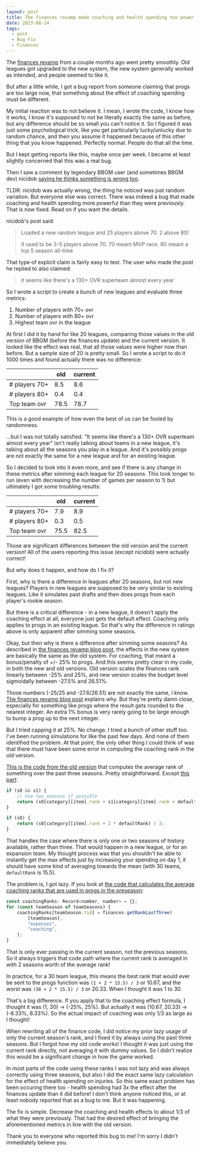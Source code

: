 ```yaml
---
layout: post
title: The finances revamp made coaching and health spending too powerful
date: 2023-08-14
tags:
  - post
  - Bug Fix
  - Finances
---
```


The [finances revamp](/blog/2023/06/finances-revamp/) from a couple months ago went pretty smoothly. Old leagues got upgraded to the new system, the new system generally worked as intended, and people seemed to like it.

But after a little while, I got a bug report from someone claiming that progs are too large now, that something about the effect of coaching spending must be different.

My initial reaction was to not believe it. I mean, I wrote the code, I know how it works, I know it's supposed to not be literally exactly the same as before, but any difference should be so small you can't notice it. So I figured it was just some psychological trick, like you get particularly lucky/unlucky due to random chance, and then you assume it happened because of this other thing that you know happened. Perfectly normal. People do that all the time.

But I kept getting reports like this, maybe once per week. I became at least slightly concerned that this was a real bug.

Then I saw a comment by legendary BBGM user (and sometimes BBGM dev) nicidob [saying he thinks something is wrong too](https://old.reddit.com/r/BasketballGM/comments/15m7b17/the_game_is_way_too_imbalanced_after_the_finance/jvj46iz/?context=3).

TLDR: nicidob was actually wrong, the thing he noticed was just random variation. But everyone else was correct. There was indeed a bug that made coaching and health spending more powerful than they were previously. That is now fixed. Read on if you want the details.

<!--more-->

nicidob's post said:

> Loaded a new random league and 25 players above 70. 2 above 80!
>
> It used to be 3-5 players above 70. 70 meant MVP race. 80 meant a top 5 season all-time

That type of explicit claim is fairly easy to test. The user who made the post he replied to also claimed:

> it seems like there's a 130+ OVR superteam almost every year

So I wrote a script to create a bunch of new leagues and evaluate three metrics:

1. Number of players with 70+ ovr
2. Number of players with 80+ ovr
3. Highest team ovr in the league

At first I did it by hand for like 20 leagues, comparing those values in the old version of BBGM (before the finances update) and the current version. It looked like the effect was real, that all those values were higher now than before. But a sample size of 20 is pretty small. So I wrote a script to do it 1000 times and found actually there was no difference:

<table class="table" style="width: unset"><thead><tr><th></th><th>old</th><th>current</th></tr></thead><tbody><tr><td># players 70+</td><td>8.5</td><td>8.6</td></tr><tr><td># players 80+</td><td>0.4</td><td>0.4</td></tr><tr><td>Top team ovr</td><td>78.5</td><td>78.7</td></tr></tbody></table>

This is a good example of how even the best of us can be fooled by randomness.

...but I was not totally satisfied. "It seems like there's a 130+ OVR superteam almost every year" isn't really talking about teams in a new league, it's talking about all the seasons you play in a league. And it's possibly progs are not exactly the same for a new league and for an existing league.

So I decided to look into it even more, and see if there is any change in these metrics after simming each league for 20 seasons. This took longer to run (even with decreasing the number of games per season to 1) but ultimately I got some troubling results:

<table class="table" style="width: unset"><thead><tr><th></th><th>old</th><th>current</th></tr></thead><tbody><tr><td># players 70+</td><td>7.9</td><td>8.9</td></tr><tr><td># players 80+</td><td>0.3</td><td>0.5</td></tr><tr><td>Top team ovr</td><td>75.5</td><td>82.5</td></tr></tbody></table>

Those are significant differences between the old version and the current version! All of the users reporting this issue (except nicidob) were actually correct!

But why does it happen, and how do I fix it?

First, why is there a difference in leagues after 20 seasons, but not new leagues? Players in new leagues are supposed to be very similar to existing leagues. Like it simulates past drafts and then does progs from each player's rookie season.

But there is a critical difference - in a new league, it doesn't apply the coaching effect at all, everyone just gets the default effect. Coaching only applies to progs in an existing league. So that's why the difference in ratings above is only apparent after simming some seasons.

Okay, but then why is there a difference after simming some seasons? As described in [the finances revamp blog post](/blog/2023/06/finances-revamp/), the effects in the new system are basically the same as the old system. For coaching, that meant a bonus/penalty of +/- 25% to progs. And this seems pretty clear in my code, in both the new and old versions. Old version scales the finances rank linearly between -25% and 25%, and new version scales the budget level sigmoidally between -27.5% and 26.51%.

Those numbers (-25/25 and -27.6/26.51) are not exactly the same, I know. [The finances revamp blog post](/blog/2023/06/finances-revamp/) explains why. But they're pretty damn close, especially for something like progs where the result gets rounded to the nearest integer. An extra 1% bonus is very rarely going to be large enough to bump a prog up to the next integer.

But I tried capping it at 25%. No change. I tried a bunch of other stuff too. I've been running simulations for like the past few days. And none of them identified the problem. At that point, the only other thing I could think of was that there must have been some error in computing the coaching rank in the old version.

[This is the code from the old version](https://github.com/zengm-games/zengm/blob/17b5dde957dc201909c6cdeeea49b455004e8c3c/src/worker/core/finances/getRankLastThree.ts) that computes the average rank of something over the past three seasons. Pretty straightforward. Except [this part](https://github.com/zengm-games/zengm/blob/17b5dde957dc201909c6cdeeea49b455004e8c3c/src/worker/core/finances/getRankLastThree.ts#L48-L57):

```js
if (s0 && s1) {
	// Use two seasons if possible
	return (s0[category][item].rank + s1[category][item].rank + defaultRank) / 3;
}

if (s0) {
	return (s0[category][item].rank + 2 * defaultRank) / 3;
}
```

That handles the case where there is only one or two seasons of history available, rather than three. That would happen in a new league, or for an expansion team. My thought process was that you shouldn't be able to instantly get the max effects just by increasing your spending on day 1, it should have some kind of averaging towards the mean (with 30 teams, `defaultRank` is 15.5).

The problem is, I got lazy. If you look at [the code that calculates the average coaching ranks that are used in progs in the preseason](https://github.com/zengm-games/zengm/blob/17b5dde957dc201909c6cdeeea49b455004e8c3c/src/worker/core/phase/newPhasePreseason.ts#L227-L234):

```js
const coachingRanks: Record<number, number> = {};
for (const teamSeason of teamSeasons) {
	coachingRanks[teamSeason.tid] = finances.getRankLastThree(
		[teamSeason],
		"expenses",
		"coaching",
	);
}
```

That is only ever passing in the current season, not the previous seasons. So it always triggers that code path where the current rank is averaged in with 2 seasons worth of the average rank!

In practice, for a 30 team league, this means the best rank that would ever be sent to the progs function was `(1 + 2 * 15.5) / 3` or 10.67, and the worst was `(30 + 2 * 15.5) / 3` or 20.33. When I thought it was 1 to 30.

That's a big difference. If you apply that to the coaching effect formula, I thought it was (1, 30) -> (-25%, 25%). But actually it was (10.67, 20.33) -> (-8.33%, 8.33%). So the actual impact of coaching was only 1/3 as large as I thought!

When rewriting all of the finance code, I did notice my prior lazy usage of only the current season's rank, and I fixed it by always using the past three seasons. But I forgot how my old code works! I thought it was just using the current rank directly, not averaging it with dummy values. So I didn't realize this would be a significant change in how the game worked.

In most parts of the code using these ranks I was not lazy and was always correctly using three seasons, but also I did the exact same lazy calculation for the effect of health spending on injuries. So this same exact problem has been occuring there too - health spending had 3x the effect after the finances update than it did before! I don't think anyone noticed this, or at least nobody reported that as a bug to me. But it was happening.

The fix is simple. Decrease the coaching and health effects to about 1/3 of what they were previously. That had the desired effect of bringing the aforementioned metrics in line with the old version.

Thank you to everyone who reported this bug to me! I'm sorry I didn't immediately believe you.
